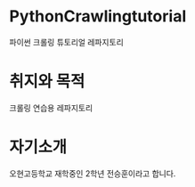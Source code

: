 # PythonCrawlingtutorial
파이썬 크롤링 튜토리얼 레파지토리


# 취지와 목적
크롤링 연습용 레파지토리

# 자기소개
오현고등학교 재학중인 2학년 전승훈이라고 합니다.
